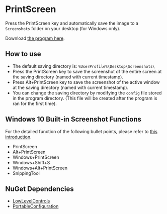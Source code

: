 # PrintScreen

Press the PrintScreen key and automatically save the image to a `Screenshots` folder on your desktop (for Windows only).

Download [the program here](https://github.com/j3soon/PrintScreen/releases).

## How to use

- The default saving directory is: `%UserProfile%\Desktop\Screenshots\`
- Press the PrintScreen key to save the screenshot of the entire screen at the saving directory (named with current timestamp).
- Press Alt+PrintScreen key to save the screenshot of the active window at the saving directory (named with current timestamp).
- You can change the saving directory by modifying the `config` file stored in the program directory. (This file will be created after the program is ran for the first time).

## Windows 10 Built-in Screenshot Functions

For the detailed function of the following bullet points, please refer to [this introduction](https://www.howtogeek.com/226280/how-to-take-screenshots-in-windows-10/).

- PrintScreen
- Alt+PrintScreen
- Windows+PrintScreen
- Windows+Shift+S
- Windows+Alt+PrintScreen
- SnippingTool

## NuGet Dependencies
- [LowLevelControls](https://github.com/j3soon/LowLevelControls)
- [PortableConfiguration](https://github.com/j3soon/PortableConfiguration)
